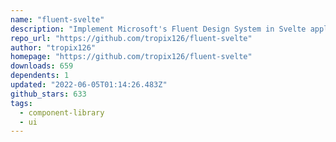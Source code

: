 ```yaml
---
name: "fluent-svelte"
description: "Implement Microsoft's Fluent Design System in Svelte applications."
repo_url: "https://github.com/tropix126/fluent-svelte"
author: "tropix126"
homepage: "https://github.com/tropix126/fluent-svelte"
downloads: 659
dependents: 1
updated: "2022-06-05T01:14:26.483Z"
github_stars: 633
tags: 
  - component-library
  - ui
---
```

